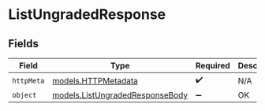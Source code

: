 # ListUngradedResponse


## Fields

| Field                                                                    | Type                                                                     | Required                                                                 | Description                                                              |
| ------------------------------------------------------------------------ | ------------------------------------------------------------------------ | ------------------------------------------------------------------------ | ------------------------------------------------------------------------ |
| `httpMeta`                                                               | [models.HTTPMetadata](../models/httpmetadata.md)                         | :heavy_check_mark:                                                       | N/A                                                                      |
| `object`                                                                 | [models.ListUngradedResponseBody](../models/listungradedresponsebody.md) | :heavy_minus_sign:                                                       | OK                                                                       |